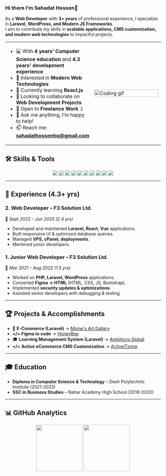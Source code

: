 ### Hi there I’m Sahadat Hossen👋
<!-- ![](https://github.com/halfrost/halfrost/blob/master/icons/header_1.png) -->

As a **Web Developer** with **3+ years** of professional experience, I specialize in **Laravel, WordPress, and Modern JS Frameworks**.  
I aim to contribute my skills in **scalable applications, CMS customization, and modern web technologies** to impactful projects.  
<table>
<tr>
<td width="55%">

- 💻 With **4 years' Computer Science education** and **4.3 years' development experience**  
- 👀 Interested in **Modern Web Technologies**  
- 🌱 Currently learning **React.js**  
- 💞️ Looking to collaborate on **Web Development Projects**  
- 💼 Open to **Freelance Work** :)  
- 💬 Ask me anything, I’m happy to help!  
- 📫 Reach me: **sahadathossenhq@gmail.com**  

</td>
<td width="45%">
  <img src="https://raw.githubusercontent.com/abhisheknaiidu/abhisheknaiidu/master/code.gif" alt="Coding gif" width="100%" />
</td>
</tr>
</table>

## 🛠 Skills & Tools
<p align="center">
  <img src="https://img.shields.io/badge/JavaScript-ES6+-yellow?style=for-the-badge&logo=javascript" />
  <img src="https://img.shields.io/badge/React-61DAFB?style=for-the-badge&logo=react&logoColor=black" />
  <img src="https://img.shields.io/badge/Vue-4FC08D?style=for-the-badge&logo=vue.js&logoColor=white" />
  <img src="https://img.shields.io/badge/Laravel-FF2D20?style=for-the-badge&logo=laravel&logoColor=white" />
  <img src="https://img.shields.io/badge/PHP-777BB4?style=for-the-badge&logo=php&logoColor=white" />
  <img src="https://img.shields.io/badge/MySQL-005C84?style=for-the-badge&logo=mysql&logoColor=white" />
  <img src="https://img.shields.io/badge/WordPress-21759B?style=for-the-badge&logo=wordpress&logoColor=white" />
  <img src="https://img.shields.io/badge/TailwindCSS-38B2AC?style=for-the-badge&logo=tailwind-css&logoColor=white" />
  <img src="https://img.shields.io/badge/Docker-2496ED?style=for-the-badge&logo=docker&logoColor=white" />
  <img src="https://img.shields.io/badge/GitHub-100000?style=for-the-badge&logo=github&logoColor=white" />
</p>

---

## 💼 Experience (4.3+ yrs)

### 2. Web Developer – F3 Solution Ltd.  
📅 *Sept 2022 – Jun 2025 (2.4 yrs)*  
- Developed and maintained **Laravel, React, Vue** applications.  
- Built responsive UI & optimized database queries.  
- Managed **VPS, cPanel, deployments**.  
- Mentored junior developers.  

### 1. Junior Web Developer – F3 Solution Ltd.  
📅 *Mar 2021 – Aug 2022 (1.5 yrs)*  
- Worked on **PHP, Laravel, WordPress** applications.  
- Converted **Figma → HTML** (HTML, CSS, JS, Bootstrap).  
- Implemented **security updates & optimizations**.  
- Assisted senior developers with debugging & testing.  

---

## 🏆 Projects & Accomplishments
- 🛒 **E-Commerce (Laravel)** → [Minne's Art Gallery](https://www.minnesartgallery.com/)
- **</>** **Figma to code** → [HoneyBee](https://www.ourhoneybee.eu/)  
- 🎓 **Learning Management System (Laravel)** → [Ambitions Global](https://www.ambitionsglobal.com/)  
- **</>** **Active eCommerce CMS Customization** → [ActiveITzone](https://www.codecanyon.net/item/active-ecommerce-cms/23471405)

---

## 🎓 Education
- **Diploma in Computer Science & Technology** – Desh Polytechnic Institute (2021-2022)  
- **SSC in Business Studies** – Nahar Academy High School (2019-2020)  

---

## 📊 GitHub Analytics
<p align="center">
  <img src="https://github-readme-stats.vercel.app/api/top-langs/?username=SahadatHossenHQ&layout=compact&theme=radical" height="150" />
  <img src="https://github-readme-streak-stats.herokuapp.com/?user=SahadatHossenHQ&theme=radical" height="150" />
</p>




